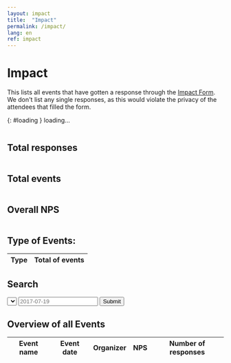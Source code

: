 ```yaml
---
layout: impact
title:  "Impact"
permalink: /impact/
lang: en
ref: impact
---
```


# Impact

This lists all events that have gotten a response through the [Impact Form](/impactform). We don't list any single responses, as this would violate the privacy of the attendees that filled the form.

{: #loading }
<span class="glyphicon glyphicon-refresh" aria-hidden="true"></span> loading...

<div class="impact-totals">
  <div class="dashboard">
    <div class="column">
      <h2>Total responses</h2>
      <span class="total-responses"></span>
    </div>
    <div class="column">
      <h2>Total events</h2>
      <span class="total-events"></span>
    </div>
    <div class="column">
      <h2>Overall NPS</h2>
      <span class="overall-nps"></span>
    </div>
  </div>

  <h2>Type of Events:</h2>
  <table>
    <thead>
      <tr>
        <th>Type</th>
        <th>Total of events</th>
      </tr>
    </thead>
    <tbody class="total-event-types">
    </tbody>
  </table>

  <h2>Search</h2>
  <form id="impact-event-search">
    <select id="search-name"></select>
    <input class="form-control" id="date" name="date" placeholder="2017-07-19" data-toggle="datepicker" data-date-format="yyyy-mm-dd" />
    <input class="submit" type="submit" />
  </form>

  <h2>Overview of all Events</h2>
  <table>
    <thead>
      <tr>
        <th>Event name</th>
        <th>Event date</th>
        <th>Organizer</th>
        <th>NPS</th>
        <th>Number of responses</th>
      </tr>
    </thead>
    <tbody class="events-table">
    </tbody>
  </table>
</div>
